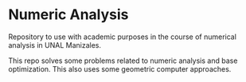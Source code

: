 # Numeric Analysis

Repository to use with academic purposes in the course of numerical analysis in UNAL Manizales.

This repo solves some problems related to numeric analysis and base optimization. This also uses some geometric computer approaches.
